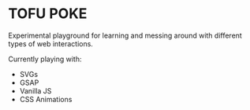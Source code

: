 # TOFU POKE

Experimental playground for learning and messing around with different types of web interactions.

Currently playing with:

- SVGs
- GSAP
- Vanilla JS
- CSS Animations
